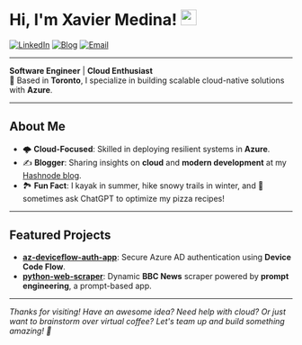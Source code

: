 # Hi, I'm Xavier Medina! <img src="https://media.giphy.com/media/hvRJCLFzcasrR4ia7z/giphy.gif" width="28">

[![LinkedIn](https://img.shields.io/badge/LinkedIn-0A66C2?style=for-the-badge&logo=linkedin&logoColor=white)](https://linkedin.com/in/xmedinavei) [![Blog](https://img.shields.io/badge/Hashnode-2962FF?style=for-the-badge&logo=hashnode&logoColor=white)](https://xaviermedina.hashnode.dev/) [![Email](https://img.shields.io/badge/Gmail-D14836?style=for-the-badge&logo=gmail&logoColor=white)](mailto:xmedinavei@gmail.com)

---

**Software Engineer** | **Cloud Enthusiast**  
📍 Based in **Toronto**, I specialize in building scalable cloud-native solutions with **Azure**.

---

## About Me

- 🌩️ **Cloud-Focused**: Skilled in deploying resilient systems in **Azure**.  
- ✍️ **Blogger**: Sharing insights on **cloud** and **modern development** at my [Hashnode blog](https://xaviermedina.hashnode.dev/).  
- 🏞️ **Fun Fact**: I kayak in summer, hike snowy trails in winter, and 🤖 sometimes ask ChatGPT to optimize my pizza recipes!

---

## Featured Projects

- **[az-deviceflow-auth-app](https://github.com/xmedinavei/az-deviceflow-auth-app)**: Secure Azure AD authentication using **Device Code Flow**.  
- **[python-web-scraper](https://github.com/xmedinavei/python-web-scraper)**: Dynamic **BBC News** scraper powered by **prompt engineering**, a prompt-based app.

---

*Thanks for visiting! Have an awesome idea? Need help with cloud? Or just want to brainstorm over virtual coffee? Let's team up and build something amazing! 🚀*
